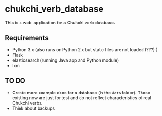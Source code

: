 # chukchi_verb_database

This is a web-application for a Chukchi verb database.
## Requirements
- Python 3.x (also runs on Python 2.x but static files are not loaded (???) )
- Flask
- elasticsearch (running Java app and Python module)
- lxml

## TO DO
- Create more example docs for a database (in the `data` folder). Those existing now are just for test and do not reflect characteristics of real Chukchi verbs. 
- Think about backups
